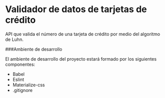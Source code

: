 # Validador de datos de tarjetas de crédito

API que valida el número de una tarjeta de crédito por medio del algoritmo de Luhn.

###Ambiente de desarrollo

El ambiente de desarrollo del proyecto estará formado por los siguientes componentes:

- Babel
- Eslint
- Materialize-css
- .gitignore
